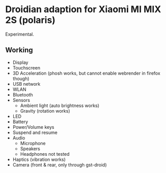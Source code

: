 # Droidian adaption for Xiaomi MI MIX 2S (polaris)

Experimental.

## Working

- Display
- Touchscreen
- 3D Acceleration (phosh works, but cannot enable webrender in firefox though)
- USB network
- WLAN
- Bluetooth
- Sensors
    - Ambient light (auto brightness works)
    - Gravity (rotation works)
- LED
- Battery
- Power/Volume keys
- Suspend and resume
- Audio
    - Microphone
    - Speakers
    - Headphones not tested
- Haptics (vibration works)
- Camera (front & rear, only through gst-droid)

